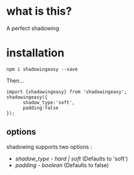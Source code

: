 # what is this?

A perfect shadowing

# installation

`npm i shadowingeasy --save`


Then...

```
import {shadowingeasy} from 'shadowingeasy';
shadowingeasy({
      shadow_type:'soft',
      padding:false
});
```

## options

shadowing supports two options :

* *shadow_type* - _hard | soft_ (Defaults to 'soft')
* *padding* - _boolean_ (Defaults to false)
